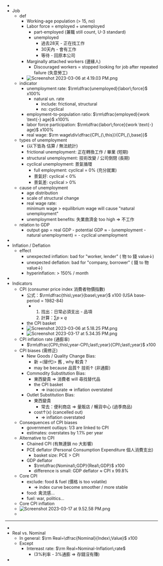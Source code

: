 -
- Job
	- def
		- Working-age population (> 15, no)
		- Labor force = employed + unemployed
			- part-employed (兼職 still count, U-3 standard)
			- unemployed
				- 過去28天 - 正在找工作
				- 30天內 - 會有工作
				- 等待 - 回原本公司
		- Marginally attached workers (邊緣人)
			- Discouraged workers = stopped looking for job after repeated failure (失意勞工)
		- ![Screenshot 2023-03-06 at 4.19.03 PM.png](Screenshot_2023-03-06_at_4.19.03_PM_1678090747656_0.png)
	- indicator
		- unemployment rate:  $\rm\dfrac{unemployed}{labor\;force}$ x100%
			- natural un. rate
				- include:  frictional, structural
				- no:  cyclical
		- employment-to-population ratio:  $\rm\dfrac{employed}{work \text{-} age}$ x100%
		- labor force participation:  $\rm\dfrac{labor\;force}{work \text{-} age}$ x100%
		- real wage:  $\rm wage\div\dfrac{CPI_{\,this}}{CPI_{\,base}}$
	- types of unemployment
		- {以下皆為 估算 / 無法統計}
		- frictional unemployment:  正在轉換工作 / 畢業 (短期)
		- structural unemployment:  技術改變 / 公司倒閉 (長期)
		- cyclical unemployment:  景氣循環
			- full employment:  cyclical = 0% (充分就業)
			- 景氣好: cyclical < 0%
			- 景氣差: cyclical > 0%
	- cause of unemployment
		- age distribution
		- scale of structural change
		- real wage rate:  
		    minimum wage > equilibrium wage
		    will cause "natural unemployment"
		- unemployment benefits:
		    失業救濟金 too high => 不工作
	- relation to GDP
		- output gap = real GDP - potential GDP
		  $\approx$ - (unemployment - natural unemployment) = - cyclical unemployment
-
- Inflation / Deflation
	- effect
		- unexpected inflation:  bad for "worker, lender" ( 物 to 錢 value↓)
		- unexpected deflation:  bad for "company, borrower" ( 錢 to 物 value↓)
		- hyperinflation:  > 150% / month
-
- Indicators
	- CPI (consumer price index 消費者物價指數)
		- 公式：$\rm\dfrac{this\;year}{base\;year}$ x100    (USA base-period = 1982-84)
			- 1. 找出：日常必須支出 - 品項 
			  2. 計算：$\sum p\times q$
		- the CPI basket
		- ![Screenshot 2023-03-06 at 5.18.25 PM.png](Screenshot_2023-03-06_at_5.18.25_PM_1678094309389_0.png)
		- ![Screenshot 2023-03-17 at 5.34.35 PM.png](Screenshot_2023-03-17_at_5.34.35_PM_1679045678252_0.png)
	- CPI inflation rate (通膨率)
		- $\rm\dfrac{CPI\;this\;year-CPI\;last\;year}{CPI\;last\;year}$ x100
	- CPI biases (需修正)
		- New Goods / Quality Change Bias:
			- 新 =(替代)> 舊 , why 較貴？
			- may be because  品質↑ 技術↑ (非通膨)
		- Commodity Substitution Bias:
			- 東西變貴 => 消費者 will 尋找替代品
			- the CPI basket
				- => inaccurate => inflation overstated
		- Outlet Substitution Bias:
			- 東西變貴
				- 常去：便利商店 => 量販店 / 暢貨中心 (過季商品)
			- cost↑(x) (cancelled out)
				- => inflation overstated
	- Consequences of CPI biases
		- government outlays:  1/3 are linked to CPI
		- estimates:  overstates by 1.1% per year
	- Alternative to CPI
		- Chained CPI (有無連鎖 no 大影響)
		- PCE deflator (Personal Consumption Expenditure 個人消費支出)
			- basket size:  PCE > CPI
		- GDP deflator
			- $\rm\dfrac{Nominal\;GDP}{Real\;GDP}$ x100
			- difference is small:  GDP deflator $\approx$ CPI x 99.8%
	- Core CPI
		- exclude:  food & fuel (價格 is too volatile)
			- => index curve become smoother / more stable
		- food:  禽流感...
		- fuel:  war, politics...
	- Core CPI inflation
	- ![Screenshot 2023-03-17 at 9.52.58 PM.png](Screenshot_2023-03-17_at_9.52.58_PM_1679063996237_0.png)
	-
- ---
-
- Real vs. Nominal
	- In general:  $\rm Real=\dfrac{Nominal}{Index\;Value}$ x100
	- Except
		- Intereast rate:  $\rm Real=Nominal-Inflation\;rate$
			- (3%利率 - 3%通膨 => 存錢沒有賺)
-